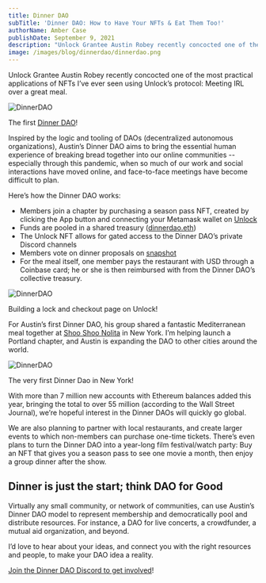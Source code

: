 ```yaml
---
title: Dinner DAO
subTitle: 'Dinner DAO: How to Have Your NFTs & Eat Them Too!'
authorName: Amber Case
publishDate: September 9, 2021
description: "Unlock Grantee Austin Robey recently concocted one of the most practical applications of NFTs I’ve ever seen using Unlock’s protocol: Meeting IRL over a great meal."
image: /images/blog/dinnerdao/dinnerdao.png
---
```


Unlock Grantee Austin Robey recently concocted one of the most practical applications of NFTs I’ve ever seen using Unlock’s protocol: Meeting IRL over a great meal.

![DinnerDAO](/images/blog/dinnerdao/dinnerdao.png)

The first [Dinner DAO](https://mmm.page/dinnerdao.main)!

Inspired by the logic and tooling of DAOs (decentralized autonomous organizations), Austin’s Dinner DAO aims to bring the essential human experience of breaking bread together into our online communities -- especially through this pandemic, when so much of our work and social interactions have moved online, and face-to-face meetings have become difficult to plan.

Here’s how the Dinner DAO works:

* Members join a chapter by purchasing a season pass NFT, created by clicking the App button and connecting your Metamask wallet on [Unlock](https://unlock-protocol.com/)
* Funds are pooled in a shared treasury ([dinnerdao.eth](https://etherscan.io/address/dinnerdao.eth))
* The Unlock NFT allows for gated access to the Dinner DAO’s private Discord channels
* Members vote on dinner proposals on [snapshot](https://snapshot.org/#/dinnerdao.eth)
* For the meal itself, one member pays the restaurant with USD through a Coinbase card; he or she is then reimbursed with from the Dinner DAO’s collective treasury.


![DinnerDAO](/images/blog/dinnerdao/dashboard.png)

Building a lock and checkout page on Unlock!

For Austin’s first Dinner DAO, his group shared a fantastic Mediterranean meal together at [Shoo Shoo Nolita](https://shooshoonolita.com/) in New York. I’m helping launch a Portland chapter, and Austin is expanding the DAO to other cities around the world.


![DinnerDAO](/images/blog/dinnerdao/photo.jpg)

The very first Dinner Dao in New York!

With more than 7 million new accounts with Ethereum balances added this year, bringing the total to over 55 million (according to the Wall Street Journal), we’re hopeful interest in the Dinner DAOs will quickly go global.

We are also planning to partner with local restaurants, and create larger events to which non-members can purchase one-time tickets. There’s even plans to turn the Dinner DAO into a year-long film festival/watch party: Buy an NFT that gives you a season pass to see one movie a month, then enjoy a group dinner after the show.

## Dinner is just the start; think DAO for Good

Virtually any small community, or network of communities, can use Austin’s Dinner DAO model to represent membership and democratically pool and distribute resources. For instance, a DAO for live concerts, a crowdfunder, a mutual aid organization, and beyond.

I’d love to hear about your ideas, and connect you with the right resources and people, to make your DAO idea a reality.

[Join the Dinner DAO Discord to get involved](https://discord.gg/6XMVcvBKBX)!
